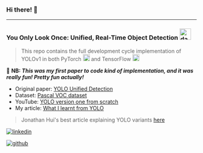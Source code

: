 ### Hi there! :wave:
***
### You Only Look Once: Unified, Real-Time Object Detection <img alt="darknet" src="https://camo.githubusercontent.com/6b3c6c1109586f5f3ddf8967fa4eaf787c7b45fe3df6d89111d6f9c7c1045769/687474703a2f2f706a7265646469652e636f6d2f6d656469612f66696c65732f6461726b6e65742d626c61636b2d736d616c6c2e706e67" width="30px"/>

> This repo contains the full development cycle implementation of YOLOv1 in both PyTorch <img alt="pytorch" src="https://discuss.pytorch.org/uploads/default/original/2X/3/38d28fd067a1a8f263e14507942b2e38e49b771a.png" width="18px"/> and TensorFlow <img alt="tensorflow" src="https://upload.wikimedia.org/wikipedia/commons/thumb/2/2d/Tensorflow_logo.svg/957px-Tensorflow_logo.svg.png" width="18px"/>

:pushpin: __NB: *This was my first paper to code kind of implementation, and it was really fun! Pretty fun actually!*__

- Original paper: [YOLO Unified Detection](https://arxiv.org/abs/1506.02640)
- Dataset: [Pascal VOC dataset](http://host.robots.ox.ac.uk/pascal/VOC/voc2012/index.html)
- YouTube: [YOLO version one from scratch](https://youtu.be/ywhEszosSl8)
- My article: [What I learnt from YOLO](https://fourier-client.vercel.app/community/notebooks#62cfb9878f689100169a93a5)
>Jonathan Hui's best article explaining YOLO variants [here](https://jonathan-hui.medium.com/real-time-object-detection-with-yolo-yolov2-28b1b93e2088)

[![linkedin](https://img.shields.io/badge/LinkedIn-166FC5?style=border-radius:3px&logo=LinkedIn&logoColor=white)
](https://www.linkedin.com/in/marvin-mboya-b7bb81195/)

[![github](https://img.shields.io/badge/GitHub-000000?style=border-radius:3px&logo=GitHub&logoColor=white)](https://github.com/Marvin-desmond)